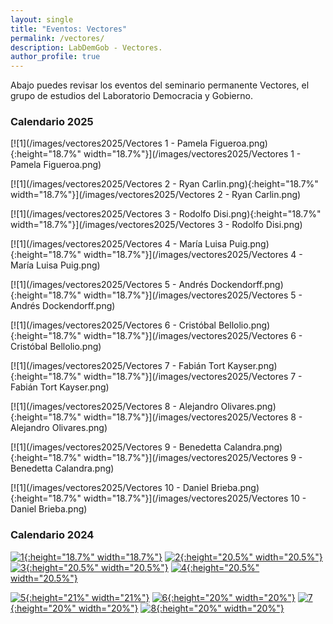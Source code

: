 ```yaml
---
layout: single
title: "Eventos: Vectores"
permalink: /vectores/
description: LabDemGob - Vectores.
author_profile: true
---
```



Abajo puedes revisar los eventos del seminario permanente Vectores, el grupo de estudios del Laboratorio Democracia y Gobierno.


### Calendario 2025

[![1](/images/vectores2025/Vectores 1 - Pamela Figueroa.png){:height="18.7%" width="18.7%"}](/images/vectores2025/Vectores 1 - Pamela Figueroa.png) 

[![1](/images/vectores2025/Vectores 2 - Ryan Carlin.png){:height="18.7%" width="18.7%"}](/images/vectores2025/Vectores 2 - Ryan Carlin.png) 

[![1](/images/vectores2025/Vectores 3 - Rodolfo Disi.png){:height="18.7%" width="18.7%"}](/images/vectores2025/Vectores 3 - Rodolfo Disi.png) 

[![1](/images/vectores2025/Vectores 4 - María Luisa Puig.png){:height="18.7%" width="18.7%"}](/images/vectores2025/Vectores 4 - María Luisa Puig.png) 

[![1](/images/vectores2025/Vectores 5 - Andrés Dockendorff.png){:height="18.7%" width="18.7%"}](/images/vectores2025/Vectores 5 - Andrés Dockendorff.png) 

[![1](/images/vectores2025/Vectores 6 - Cristóbal Bellolio.png){:height="18.7%" width="18.7%"}](/images/vectores2025/Vectores 6 - Cristóbal Bellolio.png) 

[![1](/images/vectores2025/Vectores 7 - Fabián Tort Kayser.png){:height="18.7%" width="18.7%"}](/images/vectores2025/Vectores 7 - Fabián Tort Kayser.png) 

[![1](/images/vectores2025/Vectores 8 - Alejandro Olivares.png){:height="18.7%" width="18.7%"}](/images/vectores2025/Vectores 8 - Alejandro Olivares.png) 

[![1](/images/vectores2025/Vectores 9 - Benedetta Calandra.png){:height="18.7%" width="18.7%"}](/images/vectores2025/Vectores 9 - Benedetta Calandra.png) 

[![1](/images/vectores2025/Vectores 10 - Daniel Brieba.png){:height="18.7%" width="18.7%"}](/images/vectores2025/Vectores 10 - Daniel Brieba.png) 



### Calendario 2024

[![1](/vectores/2024-01.png){:height="18.7%" width="18.7%"}](/vectores/2024-01.png) [![2](/vectores/20240508.png){:height="20.5%" width="20.5%"}](/vectores/20240508.png) [![3](/vectores/20240529.png){:height="20.5%" width="20.5%"}](/vectores/20240529.png) [![4](/vectores/20240605.png){:height="20.5%" width="20.5%"}](/vectores/20240605.png)

[![5](/vectores/20240612.png){:height="21%" width="21%"}](/vectores/20240612.png) [![6](/vectores/20240627.png){:height="20%" width="20%"}](/vectores/20240627.png) [![7](/vectores/20240703.png){:height="20%" width="20%"}](/vectores/20240703.png) [![8](/vectores/20240711.png){:height="20%" width="20%"}](/vectores/20240711.png)
